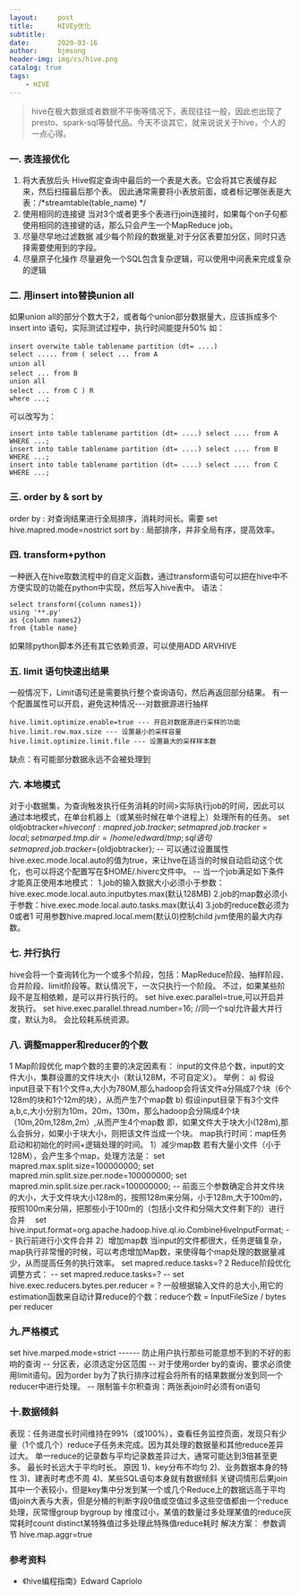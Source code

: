 ```yaml
---
layout:     post
title:      HIVEy优化
subtitle:   
date:       2020-03-16
author:     bjmsong
header-img: img/cs/hive.png
catalog: true
tags:
    - HIVE
---
```


> hive在极大数据或者数据不平衡等情况下，表现往往一般，因此也出现了presto、spark-sql等替代品。今天不谈其它，就来说说关于hive，个人的一点心得。

### 一. 表连接优化 

1. 将大表放后头
Hive假定查询中最后的一个表是大表。它会将其它表缓存起来，然后扫描最后那个表。
因此通常需要将小表放前面，或者标记哪张表是大表：/*streamtable(table_name) */
2. 使用相同的连接键
当对3个或者更多个表进行join连接时，如果每个on子句都使用相同的连接键的话，那么只会产生一个MapReduce job。
3. 尽量尽早地过滤数据
减少每个阶段的数据量,对于分区表要加分区，同时只选择需要使用到的字段。
4. 尽量原子化操作
尽量避免一个SQL包含复杂逻辑，可以使用中间表来完成复杂的逻辑



### 二. 用insert into替换union all

如果union all的部分个数大于2，或者每个union部分数据量大，应该拆成多个insert into 语句，实际测试过程中，执行时间能提升50%
如：

```
insert overwite table tablename partition (dt= ....) 　
select ..... from ( select ... from A 
union all 　
select ... from B 　
union all 
select ... from C ) R 　
where ...;
```

可以改写为：

```
insert into table tablename partition (dt= ....) select .... from A WHERE ...; 
insert into table tablename partition (dt= ....) select .... from B WHERE ...; 
insert into table tablename partition (dt= ....) select .... from C WHERE ...;
```



### 三. order by & sort by 

order by : 对查询结果进行全局排序，消耗时间长。需要 set hive.mapred.mode=nostrict
sort by : 局部排序，并非全局有序，提高效率。



### 四. transform+python

一种嵌入在hive取数流程中的自定义函数，通过transform语句可以把在hive中不方便实现的功能在python中实现，然后写入hive表中。
语法：

```
select transform({column names1})
using '**.py'
as {column names2}
from {table name}
```

如果除python脚本外还有其它依赖资源，可以使用ADD ARVHIVE



### 五. limit 语句快速出结果

一般情况下，Limit语句还是需要执行整个查询语句，然后再返回部分结果。
有一个配置属性可以开启，避免这种情况---对数据源进行抽样

```
hive.limit.optimize.enable=true --- 开启对数据源进行采样的功能
hive.limit.row.max.size --- 设置最小的采样容量
hive.limit.optimize.limit.file --- 设置最大的采样样本数
```

缺点：有可能部分数据永远不会被处理到



### 六. 本地模式

对于小数据集，为查询触发执行任务消耗的时间>实际执行job的时间，因此可以通过本地模式，在单台机器上（或某些时候在单个进程上）处理所有的任务。
set oldjobtracker=${hiveconf:mapred.job.tracker}; 
set mapred.job.tracker=local; 　
set marped.tmp.dir=/home/edward/tmp; sql 语句 　set mapred.job.tracker=${oldjobtracker};
-- 可以通过设置属性hive.exec.mode.local.auto的值为true，来让hve在适当的时候自动启动这个优化，也可以将这个配置写在$HOME/.hiverc文件中。
-- 当一个job满足如下条件才能真正使用本地模式：
1.job的输入数据大小必须小于参数：hive.exec.mode.local.auto.inputbytes.max(默认128MB)
2.job的map数必须小于参数：hive.exec.mode.local.auto.tasks.max(默认4)
3.job的reduce数必须为0或者1
可用参数hive.mapred.local.mem(默认0)控制child jvm使用的最大内存数。



### 七. 并行执行

hive会将一个查询转化为一个或多个阶段，包括：MapReduce阶段、抽样阶段、合并阶段、limit阶段等。默认情况下，一次只执行一个阶段。 不过，如果某些阶段不是互相依赖，是可以并行执行的。
set hive.exec.parallel=true,可以开启并发执行。
set hive.exec.parallel.thread.number=16; //同一个sql允许最大并行度，默认为8。
会比较耗系统资源。



### 八. 调整mapper和reducer的个数

1 Map阶段优化
map个数的主要的决定因素有： input的文件总个数，input的文件大小，集群设置的文件块大小（默认128M，不可自定义）。
举例：
a) 假设input目录下有1个文件a,大小为780M,那么hadoop会将该文件a分隔成7个块（6个128m的块和1个12m的块），从而产生7个map数
b) 假设input目录下有3个文件a,b,c,大小分别为10m，20m，130m，那么hadoop会分隔成4个块（10m,20m,128m,2m）,从而产生4个map数
即，如果文件大于块大小(128m),那么会拆分，如果小于块大小，则把该文件当成一个块。
map执行时间：map任务启动和初始化的时间+逻辑处理的时间。
1）减少map数
若有大量小文件（小于128M），会产生多个map，处理方法是：
set mapred.max.split.size=100000000; set mapred.min.split.size.per.node=100000000; set mapred.min.split.size.per.rack=100000000; 
-- 前面三个参数确定合并文件块的大小，大于文件块大小128m的，按照128m来分隔，小于128m,大于100m的，按照100m来分隔，把那些小于100m的（包括小文件和分隔大文件剩下的）进行合并
　set hive.input.format=org.apache.hadoop.hive.ql.io.CombineHiveInputFormat; -- 执行前进行小文件合并 2）增加map数
当input的文件都很大，任务逻辑复杂，map执行非常慢的时候，可以考虑增加Map数，来使得每个map处理的数据量减少，从而提高任务的执行效率。
set mapred.reduce.tasks=?
2 Reduce阶段优化
调整方式：
-- set mapred.reduce.tasks=?
-- set hive.exec.reducers.bytes.per.reducer = ?
一般根据输入文件的总大小,用它的estimation函数来自动计算reduce的个数：reduce个数 = InputFileSize / bytes per reducer



### 九.严格模式

set hive.marped.mode=strict ------ 防止用户执行那些可能意想不到的不好的影响的查询
-- 分区表，必须选定分区范围
-- 对于使用order by的查询，要求必须使用limit语句。因为order by为了执行排序过程会将所有的结果数据分发到同一个reducer中进行处理。
-- 限制笛卡尔积查询：两张表join时必须有on语句



### 十.数据倾斜

表现：任务进度长时间维持在99%（或100%），查看任务监控页面，发现只有少量（1个或几个）reduce子任务未完成。因为其处理的数据量和其他reduce差异过大。
单一reduce的记录数与平均记录数差异过大，通常可能达到3倍甚至更多。 最长时长远大于平均时长。
原因
1)、key分布不均匀
2)、业务数据本身的特性
3)、建表时考虑不周
4)、某些SQL语句本身就有数据倾斜
关键词情形后果join其中一个表较小，但是key集中分发到某一个或几个Reduce上的数据远高于平均值join大表与大表，但是分桶的判断字段0值或空值过多这些空值都由一个reduce处理，灰常慢group bygroup by 维度过小，某值的数量过多处理某值的reduce灰常耗时count distinct某特殊值过多处理此特殊值reduce耗时
解决方案：
参数调节
hive.map.aggr=true



### 参考资料

- 《hive编程指南》Edward Capriolo

